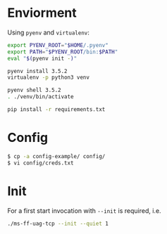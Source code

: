 # Enviorment
Using `pyenv` and `virtualenv`:

```bash
export PYENV_ROOT="$HOME/.pyenv"
export PATH="$PYENV_ROOT/bin:$PATH"
eval "$(pyenv init -)"

pyenv install 3.5.2
virtualenv -p python3 venv

pyenv shell 3.5.2
. ./venv/bin/activate

pip install -r requirements.txt
```

# Config
```bash
$ cp -a config-example/ config/
$ vi config/creds.txt
```

# Init
For a first start invocation with `--init` is required, i.e.

```bash
./ms-ff-uag-tcp --init --quiet 1
```

